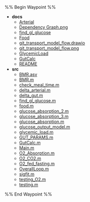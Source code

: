%% Begin Waypoint %%
- **docs**
	- [Arterial](./docs/Arterial.md)
	- [Dependency Graph.png](./docs/Dependency%20Graph.png)
	- [find_gl_glucose](./docs/find_gl_glucose.md)
	- [Food](./docs/Food.md)
	- [git_transport_model_flow.drawio](./docs/git_transport_model_flow.drawio)
	- [git_transport_model_flow.png](./docs/git_transport_model_flow.png)
	- [GlycemicLoad](./docs/GlycemicLoad.md)
	- [GutCalc](./docs/GutCalc.md)
	- [README](./docs/README.md)
- **src**
	- [BMR.asv](./src/BMR.asv)
	- [BMR.m](./src/BMR.m)
	- [check_meal_time.m](./src/check_meal_time.m)
	- [delta_arterial.m](./src/delta_arterial.m)
	- [delta_gut.m](./src/delta_gut.m)
	- [find_gl_glucose.m](./src/find_gl_glucose.m)
	- [food.m](./src/food.m)
	- [glucose_absorption_2.m](./src/glucose_absorption_2.m)
	- [glucose_absorption_3.m](./src/glucose_absorption_3.m)
	- [glucose_absorption.m](./src/glucose_absorption.m)
	- [glucose_output_model.m](./src/glucose_output_model.m)
	- [glycemic_load.m](./src/glycemic_load.m)
	- [GUT_PARAMS.m](./src/GUT_PARAMS.m)
	- [GutCalc.m](./src/GutCalc.m)
	- [Main.m](./src/Main.m)
	- [O2_Absorption.m](./src/O2_Absorption.m)
	- [O2_CO2.m](./src/O2_CO2.m)
	- [O2_fed_fasting.m](./src/O2_fed_fasting.m)
	- [OverallLoop.m](./src/OverallLoop.m)
	- [sigfit.m](./src/sigfit.m)
	- [testing_O2.m](./src/testing_O2.m)
	- [testing.m](./src/testing.m)

%% End Waypoint %%
